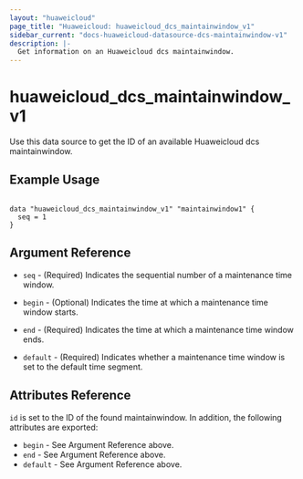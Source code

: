 ```yaml
---
layout: "huaweicloud"
page_title: "Huaweicloud: huaweicloud_dcs_maintainwindow_v1"
sidebar_current: "docs-huaweicloud-datasource-dcs-maintainwindow-v1"
description: |-
  Get information on an Huaweicloud dcs maintainwindow.
---
```


# huaweicloud\_dcs\_maintainwindow_v1

Use this data source to get the ID of an available Huaweicloud dcs maintainwindow.

## Example Usage

```hcl

data "huaweicloud_dcs_maintainwindow_v1" "maintainwindow1" {
  seq = 1
}

```

## Argument Reference

* `seq` - (Required) Indicates the sequential number of a maintenance time window.

* `begin` - (Optional) Indicates the time at which a maintenance time window starts.

* `end` - (Required) Indicates the time at which a maintenance time window ends.

* `default` - (Required) Indicates whether a maintenance time window is set to the default time segment.

## Attributes Reference

`id` is set to the ID of the found maintainwindow. In addition, the following attributes
are exported:

* `begin` - See Argument Reference above.
* `end` - See Argument Reference above.
* `default` - See Argument Reference above.

